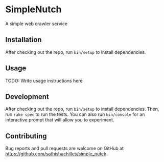 # SimpleNutch

A simple web crawler service

## Installation
After checking out the repo, run `bin/setup` to install dependencies.

## Usage

TODO: Write usage instructions here

## Development

After checking out the repo, run `bin/setup` to install dependencies. Then, run `rake spec` to run the tests. You can also run `bin/console` for an interactive prompt that will allow you to experiment.
## Contributing

Bug reports and pull requests are welcome on GitHub at https://github.com/sathishachilles/simple_nutch.

